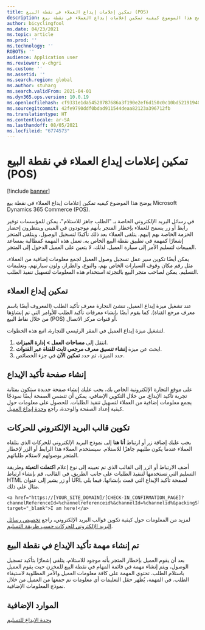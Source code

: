 ```yaml
---
title: تمكين إعلامات إيداع العملاء في نقطة البيع (POS)
description: يوضح هذا الموضوع كيفيه تمكين إعلامات إيداع العملاء في نقطة بيع Microsoft Dynamics 365 Commerce (POS).
author: bicyclingfool
ms.date: 04/23/2021
ms.topic: article
ms.prod: ''
ms.technology: ''
ROBOTS: ''
audience: Application user
ms.reviewer: v-chgri
ms.custom: ''
ms.assetid: ''
ms.search.region: global
ms.author: stuharg
ms.search.validFrom: 2021-04-01
ms.dyn365.ops.version: 10.0.19
ms.openlocfilehash: cf9331e1da54520787686a3f190e2ef6d150c0c10bd521919407f5e6c74551d1
ms.sourcegitcommit: 42fe9790ddf0bdad911544deaa82123a396712fb
ms.translationtype: HT
ms.contentlocale: ar-SA
ms.lasthandoff: 08/05/2021
ms.locfileid: "6774573"
---
```

# <a name="enable-customer-check-in-notifications-in-point-of-sale-pos"></a>تمكين إعلامات إيداع العملاء في نقطة البيع (POS)

[!include [banner](includes/banner.md)]

يوضح هذا الموضوع كيفيه تمكين إعلامات إيداع العملاء في نقطة بيع Microsoft Dynamics 365 Commerce (POS).

في رسائل البريد الإلكتروني الخاصة بـ "الطلب جاهز للاستلام"، يمكن للمؤسسات توفير رابط أو زر يسمح للعملاء بإخطار المتجر بأنهم موجودون في المبنى وينتظرون إحضار الحزمة الخاصة بهم إليهم. يتلقى العملاء بعد ذلك تأكيدًا لتسجيل الوصول، ويتلقى المتجر إشعارًا كمهمة في تطبيق نقطة البيع الخاص به. تعمل هذه المهمة كمطالبة بمساعد المبيعات لتسليم الأمر إلى سيارة العميل. لذلك، لا يتعين على العميل الدخول إلى المتجر.

يمكن أيضًا تكوين سير عمل تسجيل وصول العميل لجمع معلومات إضافية من العملاء، مثل رقم مكان وقوف السيارات الخاص بهم، والنوع، والطراز، ولون سيارتهم، وتعليمات التسليم. يمكن لصاحب متجر البيع بالتجزئة استخدام هذه المعلومات لتسهيل تنفيذ الطلب.

## <a name="enable-customer-check-in"></a>تمكين إيداع العملاء

عند تشغيل ميزة إيداع العميل، تنشئ التجارة معرف تأكيد الطلب (المعروف أيضًا باسم معرف مرجع القناة). كما يقوم أيضًا بإنشاء معرفات تأكيد الطلب للأوامر التي تم إنشاؤها من خلال نقاط البيع (POS) أو قنوات مركز الاتصال. 

لتشغيل ميزة إيداع العميل في المقر الرئيسي للتجارة، اتبع هذه الخطوات.

1. انتقل إلى **مساحات العمل \> إدارة الميزات**.
2. ابحث عن ميزة **إنشاء تنسيق معرف مرجعي ثابت للقناة عبر القنوات**. 
3. حدد الميزة، ثم حدد **تمكين الآن** في جزء الخصائص. 

## <a name="create-a-check-in-confirmation-page"></a>إنشاء صفحة تأكيد الإيداع

على موقع التجارة الإلكترونية الخاص بك، يجب عليك إنشاء صفحة جديدة ستكون بمثابة تجربة تأكيد الإيداع. من خلال التكوين الإضافي، يمكن أن تتضمن الصفحة أيضًا نموذجًا يجمع معلومات إضافية من العملاء لتسهيل تنفيذ الطلبات. للحصول على معلومات حول كيفية إعداد الصفحة والوحدة، راجع [وحدة إيداع العميل](check-in-pickup-module.md).

## <a name="configure-the-transactional-email-template"></a>تكوين قالب البريد الإلكتروني للحركات

يجب عليك إضافة زر أو ارتباط **أنا هنا** إلى نموذج البريد الإلكتروني للحركات الذي يتلقاه العملاء عندما يكون طلبهم جاهزًا للاستلام. سيستخدم العملاء هذا الرابط أو الزر لإخطار المتجر بوصولهم لاستلام طلباتهم. 

أضف الارتباط أو الزر إلى القالب الذي تم تعيينه إلى نوع إعلام **اكتملت التعبئة** وطريقة التسليم التي تستخدمها لتنفيذ الطلبات على جانب الطريق. في القالب، قم بإنشاء ارتباط HTML أو زر يشير إلى عنوان URL لصفحة تأكيد الإيداع التي قمت بإنشائها. فيما يلي مثال على ذلك.

```
<a href="https://[YOUR_SITE_DOMAIN]/[CHECK-IN_CONFIRMATION_PAGE]?channelReferenceId=%channelreferenceid%&channelId=%channelid%&packingSlipId=%packingslipid%" target="_blank">I am here!</a>
```
لمزيد من المعلومات حول كيفية تكوين قوالب البريد الإلكتروني، راجع [تخصيص رسائل البريد الإلكتروني للحركات حسب طريقة التسليم](customize-email-delivery-mode.md). 

## <a name="a-check-in-confirmation-task-is-created-in-pos"></a>تم إنشاء مهمة تأكيد الإيداع في نقطة البيع

بعد أن يقوم العميل بإخطار المتجر بأنه موجود للاستلام، يتلقى إشعارًا بتأكيد تسجيل الوصول، ويتم إنشاء مهمة في قائمة المهام في نقطة البيع للمخزن حيث يقوم العميل باستلام الطلب. تحتوي المهمة على كافة معلومات العميل والأمر المطلوبة لاستيفاء الطلب. في المهمة، يُظهر حقل التعليمات أي معلومات تم جمعها من العميل من خلال نموذج المعلومات الإضافية. 

## <a name="additional-resources"></a>الموارد الإضافية

[وحدة الإيداع للتسليم](check-in-pickup-module.md)
